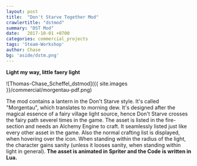 ```yaml
---
layout: post
title:  "Don't Starve Together Mod"
crawlertitle: "dstmod"
summary: "DST Mod"
date:   2017-10-01 +0700
categories: commercial_projects
tags: 'Steam-Workshop'
author: Chase
bg: 'aside/dstm.png'
---
```

**Light my way, little faery light<br>**

![Thomas-Chase_Scheffel_dstmod]({{ site.images }}/commercial/morgentau-pdf.png)


The mod contains a lantern in the Don't Starve style. It's called "Morgentau", which translates to morning dew. It's designed after the magical essence of a fairy village light source, hence Don't Starve crosses the fairy path severel times in the game. 
The asset is listed in the fire-section and needs an Alchemy Engine to craft. It seamlessly listed just like every other asset in the game. Also the normal crafting list is displayed, when hovering over the icon. When standing within the radius of the light, the character gains sanity (unless it looses sanity, when standing within light in general). 
**The asset is animated in Spriter and the Code is written in Lua.**


